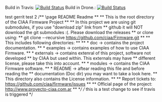 Build in Travis: [![Build Status](https://travis-ci.org/ciaa/Firmware.svg?branch=master)](https://travis-ci.org/ciaa/Firmware)
Build in Drone.: [![Build Status](https://drone.io/github.com/ciaa/Firmware/status.png)](https://drone.io/github.com/ciaa/Firmware/latest)

test gerrit
test 2
/** \page README Readme
 **
 ** This is the root directory of the CIAA Firmware Project
 **
 ** In this project we are using git submodules, if you use "download zip" link from
 ** github it will NOT download the git submodules :(. Please download the releases
 ** or clone using:
 ** git clone --recursive https://github.com/ciaa/Firmware.git
 **
 ** This includes following directories:
 **
 ** * doc           -> contains the project documentation.
 ** * examples      -> contains examples of how to use CIAA Firmware.
 ** * externals     -> contains extenral of this project, software not developed
 **                    by CIAA but used within. This externals may have
 **                    different license, please take this into account.
 ** * modules       -> contains the CIAA Firmware software.
 ** * README        -> aftear reading this file and before reading the
 **                    documentation (Doc dir) you may want to take a look here.
 **                    This directory also contains the License information.
 **
 ** Report tickets to: https://github.com/ciaa/firmware/issues
 **
 ** Official page of the project: http://www.proyecto-ciaa.com.ar
 **
 **/
/* this is a test change to see if travis is triggered */
